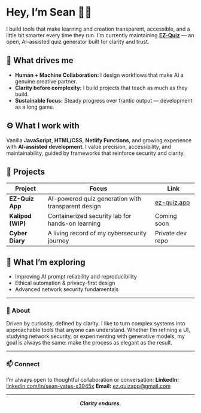 # Hey, I’m Sean 👋🏾

I build tools that make learning and creation transparent, accessible, and a little bit smarter every time they run.
I’m currently maintaining **[EZ-Quiz](https://ez-quiz.app)** — an open, AI-assisted quiz generator built for clarity and trust.

## 🧭 What drives me

* **Human + Machine Collaboration:** I design workflows that make AI a genuine creative partner.
* **Clarity before complexity:** I build projects that teach as much as they build.
* **Sustainable focus:** Steady progress over frantic output — development as a long game.

## ⚙️ What I work with

Vanilla **JavaScript**, **HTML/CSS**, **Netlify Functions**, and growing experience with **AI-assisted development**.
I value precision, accessibility, and maintainability, guided by frameworks that reinforce security and clarity.

## 🧩 Projects

| Project           | Focus                                              | Link                               |
| ----------------- | -------------------------------------------------- | ---------------------------------- |
| **EZ-Quiz App**   | AI-powered quiz generation with transparent design | [ez-quiz.app](https://ez-quiz.app) |
| **Kalipod (WIP)** | Containerized security lab for hands-on learning   | Coming soon                        |
| **Cyber Diary**   | A living record of my cybersecurity journey        | Private dev repo                   |

## 🌱 What I’m exploring

* Improving AI prompt reliability and reproducibility
* Ethical automation & privacy-first design
* Advanced network security fundamentals

---

### 📜 About

Driven by curiosity, defined by clarity. I like to turn complex systems into approachable tools that anyone can understand. Whether I’m refining a UI, studying network security, or experimenting with generative models, my goal is always the same: make the process as elegant as the result.

---

### 📫 Connect

I’m always open to thoughtful collaboration or conversation:
**LinkedIn:** [linkedin.com/in/sean-yates-x3945x](https://linkedin.com/in/sean-yates-x3945x)
**Email:** [ez.quizapp@gmail.com](mailto:ez.quizapp@gmail.com)

---

<p align="center"><strong><em>Clarity endures.</em></strong></p>
